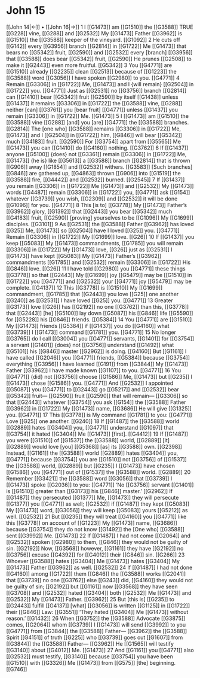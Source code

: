 # John 15
[[John 14|←]] • [[John 16|→]]
1 I [[G1473]] am [[G1510]] the [[G3588]] TRUE [[G228]] vine, [[G288]] and [[G2532]] My [[G1473]] Father [[G3962]] is [[G1510]] the [[G3588]] keeper of the vineyard. [[G1092]] 
2 He cuts off [[G142]] every [[G3956]] branch [[G2814]] in [[G1722]] Me [[G1473]] that bears no [[G5342]] fruit, [[G2590]] and [[G2532]] every [branch] [[G3956]] that [[G3588]] does bear [[G5342]] fruit, [[G2590]] He prunes [[G2508]] to make it [[G2443]] even more fruitful. [[G5342]] 
3 You [[G4771]] are [[G1510]] already [[G2235]] clean [[G2513]] because of [[G1223]] the [[G3588]] word [[G3056]] I have spoken [[G2980]] to you. [[G4771]] 
4 Remain [[G3306]] in [[G1722]] Me, [[G1473]] and I {will remain} [[G2504]] in [[G1722]] you. [[G4771]] Just as [[G2531]] no [[G3756]] branch [[G2814]] can [[G1410]] bear [[G5342]] fruit [[G2590]] by itself [[G1438]] unless [[G1437]] it remains [[G3306]] in [[G1722]] the [[G3588]] vine, [[G288]] neither [can] [[G3761]] you [bear fruit] [[G4771]] unless [[G1437]] you remain [[G3306]] in [[G1722]] Me. [[G1473]] 
5 I [[G1473]] am [[G1510]] the [[G3588]] vine [[G288]] [and] you [are] [[G4771]] the [[G3588]] branches. [[G2814]] The [one who] [[G3588]] remains [[G3306]] in [[G1722]] Me, [[G1473]] and I [[G2504]] in [[G1722]] him, [[G846]] will bear [[G5342]] much [[G4183]] fruit. [[G2590]] For [[G3754]] apart from [[G5565]] Me [[G1473]] you can [[G1410]] do [[G4160]] nothing. [[G3762]] 
6 If [[G1437]] anyone [[G5100]] {does} not [[G3361]] remain [[G3306]] in [[G1722]] Me, [[G1473]] {he is} like [[G5613]] a [[G3588]] branch [[G2814]] that is thrown [[G906]] away [[G1854]] and [[G2532]] withers. [[G3583]] [Such branches] [[G846]] are gathered up, [[G4863]] thrown [[G906]] into [[G1519]] the [[G3588]] fire, [[G4442]] and [[G2532]] burned. [[G2545]] 
7 If [[G1437]] you remain [[G3306]] in [[G1722]] Me [[G1473]] and [[G2532]] My [[G1473]] words [[G4487]] remain [[G3306]] in [[G1722]] you, [[G4771]] ask [[G154]] whatever [[G3739]] you wish, [[G2309]] and [[G2532]] it will be done [[G1096]] for you. [[G4771]] 
8 This [is to] [[G3778]] My [[G1473]] Father’s [[G3962]] glory, [[G1392]] that [[G2443]] you bear [[G5342]] much [[G4183]] fruit, [[G2590]] [proving] yourselves to be [[G1096]] My [[G1699]] disciples. [[G3101]] 
9 As [[G2531]] the [[G3588]] Father [[G3962]] has loved [[G25]] Me, [[G1473]] so [[G2504]] have I loved [[G25]] you. [[G4771]] Remain [[G3306]] in [[G1722]] My [[G1699]] love. [[G26]] 
10 If [[G1437]] you keep [[G5083]] My [[G1473]] commandments, [[G1785]] you will remain [[G3306]] in [[G1722]] My [[G1473]] love, [[G26]] just as [[G2531]] I [[G1473]] have kept [[G5083]] My [[G1473]] Father’s [[G3962]] commandments [[G1785]] and [[G2532]] remain [[G3306]] in [[G1722]] His [[G846]] love. [[G26]] 
11 I have told [[G2980]] you [[G4771]] these things [[G3778]] so that [[G2443]] My [[G1699]] joy [[G5479]] may be [[G1510]] in [[G1722]] you [[G4771]] and [[G2532]] your [[G4771]] joy [[G5479]] may be complete. [[G4137]] 
12 This [[G3778]] is [[G1510]] My [[G1699]] commandment, [[G1785]] that [[G2443]] you love [[G25]] one another [[G240]] as [[G2531]] I have loved [[G25]] you. [[G4771]] 
13 Greater [[G3173]] love [[G26]] has [[G2192]] no one [[G3762]] than this, [[G3778]] that [[G2443]] [he] [[G5100]] lay down [[G5087]] his [[G846]] life [[G5590]] for [[G5228]] his [[G846]] friends. [[G5384]] 
14 You [[G4771]] are [[G1510]] My [[G1473]] friends [[G5384]] if [[G1437]] you do [[G4160]] what [[G3739]] I [[G1473]] command [[G1781]] you. [[G4771]] 
15 No longer [[G3765]] do I call [[G3004]] you [[G4771]] servants, [[G1401]] for [[G3754]] a servant [[G1401]] {does} not [[G3756]] understand [[G1492]] what [[G5101]] his [[G846]] master [[G2962]] is doing. [[G4160]] But [[G1161]] I have called [[G2046]] you [[G4771]] friends, [[G5384]] because [[G3754]] everything [[G3956]] I have learned [[G191]] from [[G3844]] My [[G1473]] Father [[G3962]] I have made known [[G1107]] to you. [[G4771]] 
16 You [[G4771]] {did} not [[G3756]] choose [[G1586]] Me, [[G1473]] but [[G235]] I [[G1473]] chose [[G1586]] you. [[G4771]] And [[G2532]] I appointed [[G5087]] you [[G4771]] to [[G2443]] go [[G5217]] and [[G2532]] bear [[G5342]] fruit— [[G2590]] fruit [[G2590]] that will remain— [[G3306]] so that [[G2443]] whatever [[G3754]] you ask [[G154]] the [[G3588]] Father [[G3962]] in [[G1722]] My [[G1473]] name, [[G3686]] He will give [[G1325]] you. [[G4771]] 
17 This [[G3778]] is My command [[G1781]] to you: [[G4771]] Love [[G25]] one another. [[G240]] 
18 If [[G1487]] the [[G3588]] world [[G2889]] hates [[G3404]] you, [[G4771]] understand [[G1097]] that [[G3754]] it hated [[G3404]] Me [[G1473]] [first]. [[G4412]] 
19 If [[G1487]] you were [[G1510]] of [[G1537]] the [[G3588]] world, [[G2889]] [it] [[G2889]] would love [you] [[G5368]] [as] its [[G3588]] own. [[G2398]] Instead, [[G1161]] the [[G3588]] world [[G2889]] hates [[G3404]] you, [[G4771]] because [[G3754]] you are [[G1510]] not [[G3756]] of [[G1537]] the [[G3588]] world, [[G2889]] but [[G235]] I [[G1473]] have chosen [[G1586]] you [[G4771]] out of [[G1537]] the [[G3588]] world. [[G2889]] 
20 Remember [[G3421]] the [[G3588]] word [[G3056]] that [[G3739]] I [[G1473]] spoke [[G2036]] to you: [[G4771]] ‘No [[G3756]] servant [[G1401]] is [[G1510]] greater than [[G3173]] his [[G846]] master.’ [[G2962]] If [[G1487]] they persecuted [[G1377]] Me, [[G1473]] they will persecute [[G1377]] you [[G4771]] as well; [[G2532]] if [[G1487]] they kept [[G5083]] My [[G1473]] word, [[G3056]] they will keep [[G5083]] yours [[G5212]] as well. [[G2532]] 
21 But [[G235]] they will treat [[G4160]] you [[G4771]] like this [[G3778]] on account of [[G1223]] My [[G1473]] name, [[G3686]] because [[G3754]] they do not know [[G1492]] the [One who] [[G3588]] sent [[G3992]] Me. [[G1473]] 
22 If [[G1487]] I had not come [[G2064]] and [[G2532]] spoken [[G2980]] to them, [[G846]] they would not be guilty of sin. [[G2192]] Now, [[G3568]] however, [[G1161]] they have [[G2192]] no [[G3756]] excuse [[G4392]] for [[G4012]] their [[G846]] sin. [[G266]] 
23 Whoever [[G3588]] hates [[G3404]] Me [[G1473]] hates [[G3404]] My [[G1473]] Father [[G3962]] as well. [[G2532]] 
24 If [[G1487]] I had not done [[G4160]] among [[G1722]] them [[G846]] the [[G3588]] works [[G2041]] that [[G3739]] no one [[G3762]] else [[G243]] did, [[G4160]] they would not be guilty of sin; [[G2192]] but [[G1161]] now [[G3568]] they have seen [[G3708]] and [[G2532]] hated [[G3404]] both [[G2532]] Me [[G1473]] and [[G2532]] My [[G1473]] Father. [[G3962]] 
25 But [this is] [[G235]] to [[G2443]] fulfill [[G4137]] [what] [[G3056]] is written [[G1125]] in [[G1722]] their [[G846]] Law: [[G3551]] ‘They hated [[G3404]] Me [[G1473]] without reason.’ [[G1432]] 
26 When [[G3752]] the [[G3588]] Advocate [[G3875]] comes, [[G2064]] whom [[G3739]] I [[G1473]] will send [[G3992]] to you [[G4771]] from [[G3844]] the [[G3588]] Father— [[G3962]] the [[G3588]] Spirit [[G4151]] of truth [[G225]] who [[G3739]] goes out [[G1607]] from [[G3844]] the [[G3588]] Father— [[G3962]] He [[G1565]] will testify [[G3140]] about [[G4012]] Me. [[G1473]] 
27 And [[G1161]] you [[G4771]] also [[G2532]] must testify, [[G3140]] because [[G3754]] you have been [[G1510]] with [[G3326]] Me [[G1473]] from [[G575]] [the] beginning. [[G746]] 
